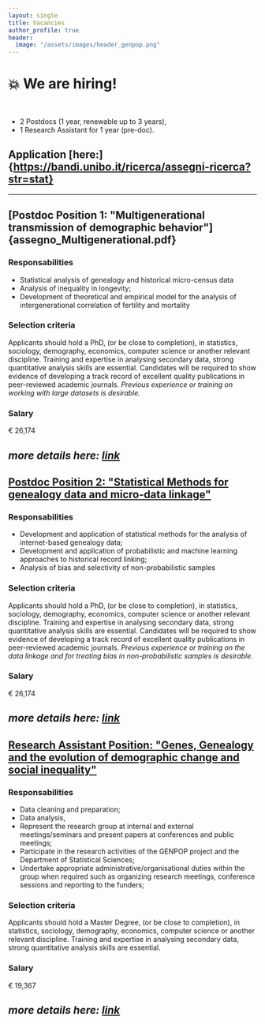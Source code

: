 ```yaml
---
layout: single
title: Vacancies
author_profile: true
header:
  image: "/assets/images/header_genpop.png"
---
```


# :boom: We are hiring!
​
* 2 Postdocs (1 year, renewable up to 3 years),
* 1 Research Assistant for 1 year (pre-doc).

## Application [here:]{https://bandi.unibo.it/ricerca/assegni-ricerca?str=stat}
---

## [Postdoc Position 1: "Multigenerational transmission of demographic behavior"]{assegno_Multigenerational.pdf}

### Responsabilities
*	Statistical analysis of genealogy and historical micro-census data
*	Analysis of inequality in longevity;
*	Development of theoretical and empirical model for the analysis of intergenerational  correlation of fertility and  mortality

### Selection criteria
Applicants should hold a PhD, (or be close to completion), in statistics,  sociology, demography, economics, computer science or another relevant discipline. Training and expertise in analysing secondary data, strong quantitative analysis skills are essential. Candidates will be required to show evidence of developing a track record of excellent quality publications in peer-reviewed academic journals. *Previous experience or training on working with large datasets is desirable.*  

### Salary
€ 26,174

*more details here: [link](assegno_Multigenerational.pdf)*
---
## [Postdoc Position 2: "Statistical Methods for genealogy data and micro-data linkage"](assegno_Methods.pdf)

### Responsabilities
*	Development and application of statistical methods for the analysis of internet-based genealogy data;
*	Development and application of probabilistic and machine learning approaches to historical record linking;
*	Analysis of bias and selectivity of non-probabilistic samples

### Selection criteria
Applicants should hold a PhD, (or be close to completion), in statistics,  sociology, demography, economics, computer science or another relevant discipline. Training and expertise in analysing secondary data, strong quantitative analysis skills are essential. Candidates will be required to show evidence of developing a track record of excellent quality publications in peer-reviewed academic journals. *Previous experience or training on the data linkage and for treating bias in non-probabilistic samples is desirable.*  

### Salary
€ 26,174

*more details here: [link](assegno_Methods.pdf)*
---

## [Research Assistant Position: "Genes, Genealogy and the evolution of demographic change and social inequality"](assegno_RA.pdf)

### Responsabilities
*	Data cleaning and preparation;
*	Data analysis,
* Represent the research group at internal and external meetings/seminars and
present papers at conferences and public meetings;
* Participate in the research activities of the GENPOP project and the Department of Statistical Sciences;
* Undertake appropriate administrative/organisational duties within the group when required such as organizing research meetings, conference sessions and reporting to the funders;

### Selection criteria
Applicants should hold a Master Degree, (or be close to completion), in statistics, sociology, demography, economics, computer science or another relevant discipline. Training and expertise in analysing secondary data, strong quantitative analysis skills are essential.

### Salary
€ 19,367

*more details here: [link](assegno_RA.pdf)*
---
